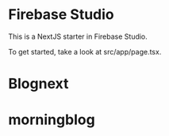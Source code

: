 # Firebase Studio

This is a NextJS starter in Firebase Studio.

To get started, take a look at src/app/page.tsx.
# Blognext
# morningblog
